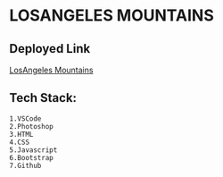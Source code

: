 # LOSANGELES MOUNTAINS

## Deployed Link

[LosAngeles Mountains]()

## Tech Stack: 
    1.VSCode
    2.Photoshop
    3.HTML 
    4.CSS
    5.Javascript
    6.Bootstrap
    7.Github
